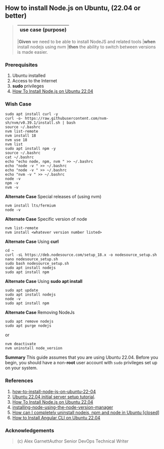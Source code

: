 ## How to install Node.js on Ubuntu, (22.04 or better)

> | use case (purpose) |
> | ------------------ |
>
>
> |**Given** we need to be able to install NodeJS and related tools
> |**when** install nodejs using nvm
> |**then** the ability to switch between versions is made easier.

### Prerequisites

1. Ubuntu installed
2. Access to the Internet
3. **sudo** privileges
4. [How To Install Node.js on Ubuntu 22.04](https://www.digitalocean.com/community/tutorials/how-to-install-node-js-on-ubuntu-22-04)

### Wish Case

    sudo apt install curl -y
    curl -o- https://raw.githubusercontent.com/nvm-sh/nvm/v0.39.1/install.sh | bash
    source ~/.bashrc
    nvm list-remote
    nvm install 18
    nvm use 18
    nvm list
    sudo apt install npm -y
    source ~/.bashrc
    cat ~/.bashrc
    echo "echo node, npm, nvm " >> ~/.bashrc
    echo "node -v " >> ~/.bashrc
    echo "node -v " >> ~/.bashrc
    echo "nvm -v " >> ~/.bashrc
    node -v
    npm -v
    nvm -v

**Alternate Case**
Special releases of (using nvm)

    nvm install lts/fermium
    node -v

**Alternate Case**
Specific version of node

    nvm list-remote
    nvm install <whatever version number listed>

**Alternate Case**
Using **curl**

    cd ~
    curl -sL https://deb.nodesource.com/setup_18.x -o nodesource_setup.sh
    nano nodesource_setup.sh
    sudo bash nodesource_setup.sh
    sudo apt install nodejs
    sudo apt install npm

**Alternate Case**
Using **sudo apt install**

    sudo apt update
    sudo apt install nodejs
    node -v
    sudo apt install npm

**Alternate Case**
Removing NodeJs

    sudo apt remove nodejs
    sudo apt purge nodejs

or

    nvm deactivate
    nvm uninstall node_version

**Summary**
This guide assumes that you are using Ubuntu 22.04. Before you begin, you should have a non-**root** user account with `sudo` privileges set up on your system.

### References

1. [how-to-install-node-js-on-ubuntu-22-04](https://www.digitalocean.com/community/tutorials/how-to-install-node-js-on-ubuntu-22-04#option-3-installing-node-using-the-node-version-manager)
2. [Ubuntu 22.04 initial server setup tutorial](https://www.digitalocean.com/community/tutorials/initial-server-setup-with-ubuntu-22-04).
3. [How To Install Node.js on Ubuntu 22.04](https://www.digitalocean.com/community/tutorials/how-to-install-node-js-on-ubuntu-22-04)
4. [installing-node-using-the-node-version-manager](https://www.digitalocean.com/community/tutorials/how-to-install-node-js-on-ubuntu-22-04#option-3-installing-node-using-the-node-version-manager)
5. [How can I completely uninstall nodejs, npm and node in Ubuntu [closed]](https://stackoverflow.com/questions/32426601/how-can-i-completely-uninstall-nodejs-npm-and-node-in-ubuntu)
6. [How to Install Angular CLI on Ubuntu 22.04](https://tecadmin.net/how-to-install-angular-cli-on-ubuntu-22-04/)

### Acknowledgements

> (c) Alex GarnettAuthor
> Senior DevOps Technical Writer
